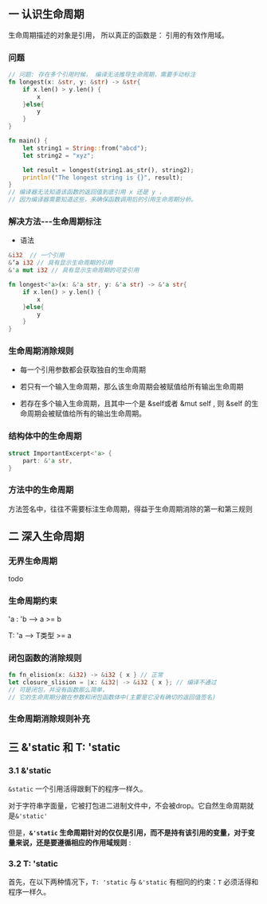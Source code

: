 ## 一 认识生命周期

生命周期描述的对象是引用， 所以真正的函数是： 引用的有效作用域。

### 问题

```rust
// 问题: 存在多个引用时候， 编译无法推导生命周期，需要手动标注
fn longest(x: &str, y: &str) -> &str{
    if x.len() > y.len() {
        x
    }else{
        y
    }
}

fn main() {
    let string1 = String::from("abcd");
    let string2 = "xyz";

    let result = longest(string1.as_str(), string2);
    println!("The longest string is {}", result);
}
// 编译器无法知道该函数的返回值到底引用 x 还是 y ，
// 因为编译器需要知道这些，来确保函数调用后的引用生命周期分析。
```

### 解决方法---生命周期标注

- 语法

```rust
&i32  // 一个引用
&‘a i32 // 具有显示生命周期的引用
&'a mut i32 // 具有显示生命周期的可变引用
```

```rust
fn longest<'a>(x: &'a str, y: &'a str) -> &'a str{
    if x.len() > y.len() {
        x
    }else{
        y
    }
}
```



### 生命周期消除规则

- 每一个引用参数都会获取独自的生命周期

- 若只有一个输入生命周期，那么该生命周期会被赋值给所有输出生命周期
- 若存在多个输入生命周期，且其中一个是 &self或者 &mut self , 则 &self 的生命周期会被赋值给所有的输出生命周期。

### 结构体中的生命周期

```rust
struct ImportantExcerpt<'a> {
    part: &'a str,
}
```

### 方法中的生命周期

方法签名中，往往不需要标注生命周期，得益于生命周期消除的第一和第三规则

## 二 深入生命周期

### 无界生命周期

todo

### 生命周期约束

'a : 'b  --> a >= b

T: 'a  -->  T类型  >= a

### 闭包函数的消除规则

```rust
fn fn_elision(x: &i32) -> &i32 { x } // 正常
let closure_slision = |x: &i32| -> &i32 { x }; // 编译不通过
// 可是闭包，并没有函数那么简单，
// 它的生命周期分散在参数和闭包函数体中(主要是它没有确切的返回值签名)
```



### 生命周期消除规则补充



## 三 &'static 和 T: 'static

### 3.1 &'static 

`&static` 一个引用活得跟剩下的程序一样久。

对于字符串字面量，它被打包进二进制文件中，不会被drop。它自然生命周期就是`&'static'`

但是，**`&'static` 生命周期针对的仅仅是引用，而不是持有该引用的变量，对于变量来说，还是要遵循相应的作用域规则** :



### 3.2 T: 'static

首先，在以下两种情况下，`T: 'static` 与 `&'static` 有相同的约束：`T` 必须活得和程序一样久。